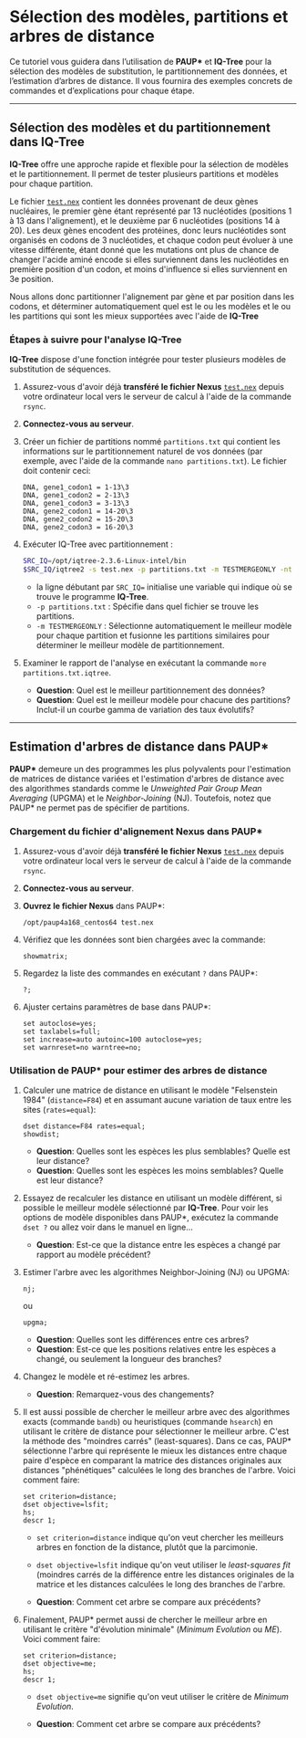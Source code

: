 # Sélection des modèles, partitions et arbres de distance

Ce tutoriel vous guidera dans l’utilisation de **PAUP\*** et **IQ-Tree** pour la sélection des 
modèles de substitution, le partitionnement des données, et l’estimation d’arbres de distance. 
Il vous fournira des exemples concrets de commandes et d’explications pour chaque étape.

---

## Sélection des modèles et du partitionnement dans IQ-Tree

**IQ-Tree** offre une approche rapide et flexible pour la sélection de modèles et le 
partitionnement. Il permet de tester plusieurs partitions et modèles pour chaque partition.

Le fichier [`test.nex`](fichiers/test.nex) contient les données provenant de deux gènes 
nucléaires, le premier gène étant représenté par 13 nucléotides (positions 1 à 13 dans 
l'alignement), et le deuxième par 6 nucléotides (positions 14 à 20). Les deux gènes encodent des 
protéines, donc leurs nucléotides sont organisés en codons de 3 nucléotides, et chaque codon peut 
évoluer à une vitesse différente, étant donné que les mutations ont plus de chance de changer 
l'acide aminé encode si elles surviennent dans les nucléotides en première position d'un codon, et 
moins d'influence si elles surviennent en 3e position.

Nous allons donc partitionner l'alignement par gène et par position dans les codons, et déterminer 
automatiquement quel est le ou les modèles et le ou les partitions qui sont les mieux supportées 
avec l'aide de **IQ-Tree**

### Étapes à suivre pour l'analyse IQ-Tree

**IQ-Tree** dispose d'une fonction intégrée pour tester plusieurs modèles de substitution de 
séquences.

1. Assurez-vous d'avoir déjà **transféré le fichier Nexus** [`test.nex`](fichiers/test.nex) depuis 
votre ordinateur local vers le serveur de calcul à l'aide de la commande `rsync`.

2. **Connectez-vous au serveur**.  

3. Créer un fichier de partitions nommé `partitions.txt` qui contient les informations sur le 
partitionnement naturel de vos données (par exemple, avec l'aide de la commande 
`nano partitions.txt`). Le fichier doit contenir ceci:  
   ```
   DNA, gene1_codon1 = 1-13\3
   DNA, gene1_codon2 = 2-13\3
   DNA, gene1_codon3 = 3-13\3
   DNA, gene2_codon1 = 14-20\3
   DNA, gene2_codon2 = 15-20\3
   DNA, gene2_codon3 = 16-20\3
   ```

4. Exécuter IQ-Tree avec partitionnement :
   ```bash
   SRC_IQ=/opt/iqtree-2.3.6-Linux-intel/bin
   $SRC_IQ/iqtree2 -s test.nex -p partitions.txt -m TESTMERGEONLY -nt 1
   
   ```
   - la ligne débutant par `SRC_IQ=` initialise une variable qui indique où se trouve le programme 
   **IQ-Tree**.
   - `-p partitions.txt` : Spécifie dans quel fichier se trouve les partitions.
   - `-m TESTMERGEONLY` : Sélectionne automatiquement le meilleur modèle pour chaque partition et 
   fusionne les partitions similaires pour déterminer le meilleur modèle de partitionnement.

5. Examiner le rapport de l'analyse en exécutant la commande `more partitions.txt.iqtree`.
   
   - **Question**: Quel est le meilleur partitionnement des données?
   - **Question**: Quel est le meilleur modèle pour chacune des partitions? Inclut-il un courbe 
   gamma de variation des taux évolutifs?

---

## Estimation d'arbres de distance dans PAUP\*

**PAUP\*** demeure un des programmes les plus polyvalents pour l'estimation de matrices de 
distance variées et l'estimation d'arbres de distance avec des algorithmes standards comme le 
*Unweighted Pair Group Mean Averaging* (UPGMA) et le *Neighbor-Joining* (NJ). Toutefois, notez 
que PAUP\* ne permet pas de spécifier de partitions.

### Chargement du fichier d'alignement Nexus dans PAUP\*

1. Assurez-vous d'avoir déjà **transféré le fichier Nexus** [`test.nex`](fichiers/test.nex) depuis 
votre ordinateur local vers le serveur de calcul à l'aide de la commande `rsync`.

2. **Connectez-vous au serveur**.  

3. **Ouvrez le fichier Nexus** dans PAUP*:  
   ```paup
   /opt/paup4a168_centos64 test.nex
   
   ```

4. Vérifiez que les données sont bien chargées avec la commande:  
   ```paup
   showmatrix;
   
   ```
5. Regardez la liste des commandes en exécutant `?` dans PAUP*:
   ```paup
   ?;
   
   ```
   
6. Ajuster certains paramètres de base dans PAUP*:  
   ```paup
   set autoclose=yes;
   set taxlabels=full;
   set increase=auto autoinc=100 autoclose=yes;
   set warnreset=no warntree=no;
   
   ```

### Utilisation de PAUP* pour estimer des arbres de distance

1. Calculer une matrice de distance en utilisant le modèle "Felsenstein 1984" (`distance=F84`) et 
en assumant aucune variation de taux entre les sites (`rates=equal`):  
   ```paup
   dset distance=F84 rates=equal;
   showdist;
   
   ```
   - **Question**: Quelles sont les espèces les plus semblables? Quelle est leur distance?
   - **Question**: Quelles sont les espèces les moins semblables? Quelle est leur distance?

2. Essayez de recalculer les distance en utilisant un modèle différent, si possible le meilleur 
modèle sélectionné par **IQ-Tree**. Pour voir les options de modèle disponibles dans PAUP\*, 
exécutez la commande `dset ?` ou allez voir dans le manuel en ligne...

   - **Question**: Est-ce que la distance entre les espèces a changé par rapport au modèle 
   précédent?

3. Estimer l'arbre avec les algorithmes Neighbor-Joining (NJ) ou UPGMA:  
   ```paup
   nj;
   
   ```

   ou

   ```paup
   upgma;
   
   ```

   - **Question**: Quelles sont les différences entre ces arbres?
   - **Question**: Est-ce que les positions relatives entre les espèces a changé, ou seulement la 
   longueur des branches?

4. Changez le modèle et ré-estimez les arbres.  
   
   - **Question**: Remarquez-vous des changements?

5. Il est aussi possible de chercher le meilleur arbre avec des algorithmes exacts 
(commande `bandb`) ou heuristiques (commande `hsearch`) en utilisant le critère de distance pour 
sélectionner le meilleur arbre. C'est la méthode des "moindres carrés" (least-squares). Dans ce 
cas, PAUP\* sélectionne l'arbre qui représente le mieux les distances entre chaque paire d'espèce 
en comparant la matrice des distances originales aux distances "phénétiques" calculées le long 
des branches de l'arbre. Voici comment faire:  
   ```paup
   set criterion=distance;
   dset objective=lsfit;
   hs;
   descr 1;
   
   ```
   
   - `set criterion=distance` indique qu'on veut chercher les meilleurs arbres en fonction de la 
   distance, plutôt que la parcimonie.
   - `dset objective=lsfit` indique qu'on veut utiliser le *least-squares fit* (moindres carrés de 
   la différence entre les distances originales de la matrice et les distances calculées le long 
   des branches de l'arbre.
   
   - **Question**: Comment cet arbre se compare aux précédents?
   
6. Finalement, PAUP\* permet aussi de chercher le meilleur arbre en utilisant le critère 
"d'évolution minimale" (*Minimum Evolution* ou *ME*). Voici comment faire:  
   ```paup
   set criterion=distance;
   dset objective=me;
   hs;
   descr 1;
   
   ```
   
   - `dset objective=me` signifie qu'on veut utiliser le critère de *Minimum Evolution*.
   
   - **Question**: Comment cet arbre se compare aux précédents?